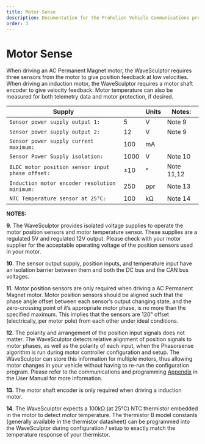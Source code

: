```yaml
---
title: Motor Sense
description: Documentation for the Prohelion Vehicle Communications protocol
order: 3
---
```


# Motor Sense

When driving an AC Permanent Magnet motor, the WaveSculptor requires three sensors from the motor to give position feedback at low velocities.  When driving an induction motor, the WaveSculptor requires a motor shaft encoder to give velocity feedback.  Motor temperature can also be measured for both telemetry data and motor protection, if desired.

| Supply                                           |      | Units | Notes:     |
|--------------------------------------------------|------|-------|------------|
| `Sensor power supply output 1:`	               | 5    | V     | Note 9     |
| `Sensor power supply output 2:`                  | 12   | V     | Note 9     |
| `Sensor power supply current maximum:`           | 100  | mA    |            |
| `Sensor Power Supply isolation:`                 | 1000 | V     | Note 10    |
| `BLDC motor position sensor input phase offset:` | ±10  | °     | Note 11,12 |
| `Induction motor encoder resolution minimum:`    | 250  | ppr   | Note 13    |
| `NTC Temperature sensor at 25°C:`                | 100  | kΩ    | Note 14    |

__NOTES:__

__9.__  The WaveSculptor provides isolated voltage supplies to operate the motor position sensors and motor temperature sensor.  These supplies are a regulated 5V and regulated 12V output.  Please check with your motor supplier for the acceptable operating voltage of the position sensors used in your motor.

__10.__ The sensor output supply, position inputs, and temperature input have an isolation barrier between them and both the DC bus and the CAN bus voltages.

__11.__ Motor position sensors are only required when driving a AC Permanent Magnet motor.  Motor position sensors should be aligned such that the phase angle offset between each sensor’s output changing state, and the zero-crossing point of it’s appropriate motor phase, is no more than the specified maximum. This implies that the sensors are 120° offset (electrically, per motor pole) from each other under ideal conditions.

__12.__ The polarity and arrangement of the position input signals does not matter. The WaveSculptor detects relative alignment of position signals to motor phases, as well as the polarity of each input, when the Phasorsense algorithm is run during motor controller configuration and setup.  The WaveSculptor can store this information for multiple motors, thus allowing motor changes in your vehicle without having to re-run the configuration program.  Please refer to the communications and programming [Appendix](../User_Manual/85_Appendix_C.md) in the User Manual for more information.

__13.__ The motor shaft encoder is only required when driving a induction motor.

__14.__ The WaveSculptor expects a 100kΩ (at 25°C) NTC thermistor embedded in the motor to detect motor temperature.  The thermistor B model constants (generally available in the thermistor datasheet) can be programmed into the WaveSculptor during configuration / setup to exactly match the temperature response of your thermistor.
